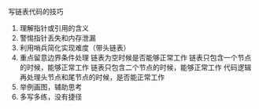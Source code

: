 写链表代码的技巧
1. 理解指针或引用的含义
2. 警惕指针丢失和内存泄漏
3. 利用哨兵简化实现难度（带头链表）
4. 重点留意边界条件处理
   链表为空时候是否能够正常工作
   链表只包含一个节点的时候，能够正常工作
   链表只包含二个节点的时候，能够正常工作
   代码逻辑再处理头节点和尾节点的时候，是否能正常工作
5. 举例画图，辅助思考   
6. 多写多练，没有捷径